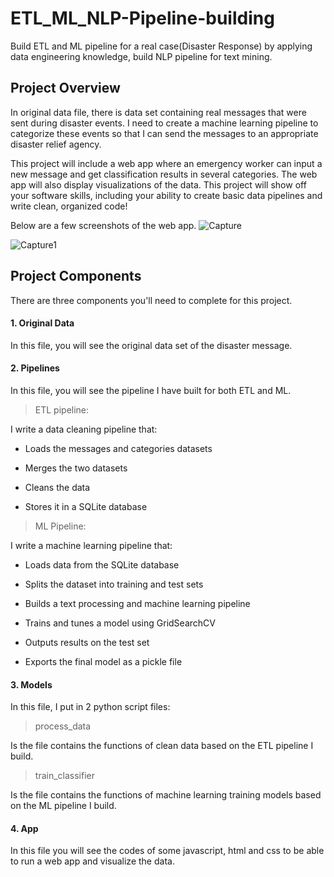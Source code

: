 # ETL_ML_NLP-Pipeline-building
Build ETL and ML pipeline for a real case(Disaster Response) by applying data engineering knowledge, build NLP pipeline for text mining.

## Project Overview
In original data file, there is data set containing real messages that were sent during disaster events. I need to create a 
machine learning pipeline to categorize these events so that I can send the messages to an appropriate disaster relief agency.

This project will include a web app where an emergency worker can input a new message and get classification results in several categories. The web app will also display visualizations of the data. This project will show off your software skills, including your ability to create basic data pipelines and write clean, organized code!

Below are a few screenshots of the web app.
![Capture](https://user-images.githubusercontent.com/36822899/56208621-dbeef980-6051-11e9-8950-85d6c0e80ccc.PNG)

![Capture1](https://user-images.githubusercontent.com/36822899/56208669-f4f7aa80-6051-11e9-82ca-071821a10f3d.PNG)

## Project Components
There are three components you'll need to complete for this project.

#### 1. Original Data

In this file, you will see the original data set of the disaster message.

#### 2. Pipelines

In this file, you will see the pipeline I have built for both ETL and ML.

> ETL pipeline:

I write a data cleaning pipeline that: 

* Loads the messages and categories datasets

* Merges the two datasets

* Cleans the data

* Stores it in a SQLite database

> ML Pipeline:

I write a machine learning pipeline that:

* Loads data from the SQLite database

* Splits the dataset into training and test sets

* Builds a text processing and machine learning pipeline

* Trains and tunes a model using GridSearchCV

* Outputs results on the test set

* Exports the final model as a pickle file

#### 3. Models

In this file, I put in 2 python script files:

> process_data

Is the file contains the functions of clean data based on the ETL pipeline I build.

> train_classifier

Is the file contains the functions of machine learning training models based on the ML pipeline I build.

#### 4. App

In this file you will see the codes of some javascript, html and css to be able to run a web app and visualize the data.
